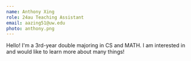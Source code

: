 ```yaml
---
name: Anthony Xing
role: 24au Teaching Assistant
email: aazing51@uw.edu
photo: anthony.png
---
```


Hello! I'm a 3rd-year double majoring in CS and MATH.
I am interested in and would like to learn more about many things!
